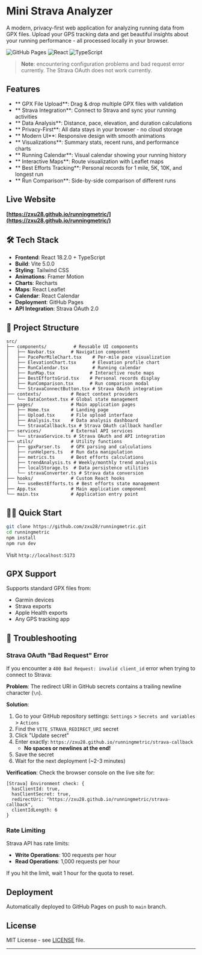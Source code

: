 #  Mini Strava Analyzer

A modern, privacy-first web application for analyzing running data from GPX files. Upload your GPS tracking data and get beautiful insights about your running performance - all processed locally in your browser.

![GitHub Pages](https://img.shields.io/badge/Deployed%20on-GitHub%20Pages-blue?style=flat-square)
![React](https://img.shields.io/badge/React-18.2.0-blue?style=flat-square&logo=react)
![TypeScript](https://img.shields.io/badge/TypeScript-5.2.0-blue?style=flat-square&logo=typescript)

>  **Note**: encountering configuration problems and bad request error currently. The Strava OAuth does not work currently.

##  Features

- ** GPX File Upload**: Drag & drop multiple GPX files with validation
- ** Strava Integration**: Connect to Strava and sync your running activities
- ** Data Analysis**: Distance, pace, elevation, and duration calculations
- ** Privacy-First**: All data stays in your browser - no cloud storage
- ** Modern UI**: Responsive design with smooth animations
- ** Visualizations**: Summary stats, recent runs, and performance charts
- ** Running Calendar**: Visual calendar showing your running history
- ** Interactive Maps**: Route visualization with Leaflet maps
- ** Best Efforts Tracking**: Personal records for 1 mile, 5K, 10K, and longest run
- ** Run Comparison**: Side-by-side comparison of different runs

##  Live Website

**[https://zxu28.github.io/runningmetric/](https://zxu28.github.io/runningmetric/)**

## 🛠️ Tech Stack

- **Frontend**: React 18.2.0 + TypeScript
- **Build**: Vite 5.0.0
- **Styling**: Tailwind CSS
- **Animations**: Framer Motion
- **Charts**: Recharts
- **Maps**: React Leaflet
- **Calendar**: React Calendar
- **Deployment**: GitHub Pages
- **API Integration**: Strava OAuth 2.0

## 📁 Project Structure

```
src/
├── components/          # Reusable UI components
│   ├── Navbar.tsx      # Navigation component
│   ├── PacePerMileChart.tsx    # Per-mile pace visualization
│   ├── ElevationChart.tsx      # Elevation profile chart
│   ├── RunCalendar.tsx         # Running calendar
│   ├── RunMap.tsx             # Interactive route maps
│   ├── BestEffortsGrid.tsx    # Personal records display
│   ├── RunComparison.tsx      # Run comparison modal
│   └── StravaConnectButton.tsx # Strava OAuth integration
├── contexts/           # React context providers
│   └── DataContext.tsx # Global state management
├── pages/              # Main application pages
│   ├── Home.tsx        # Landing page
│   ├── Upload.tsx      # File upload interface
│   ├── Analysis.tsx    # Data analysis dashboard
│   └── StravaCallback.tsx # Strava OAuth callback handler
├── services/           # External API services
│   └── stravaService.ts # Strava OAuth and API integration
├── utils/              # Utility functions
│   ├── gpxParser.ts    # GPX parsing and calculations
│   ├── runHelpers.ts   # Run data manipulation
│   ├── metrics.ts      # Best efforts calculations
│   ├── trendAnalysis.ts # Weekly/monthly trend analysis
│   ├── localStorage.ts  # Data persistence utilities
│   └── stravaConverter.ts # Strava data conversion
├── hooks/              # Custom React hooks
│   └── useBestEfforts.ts # Best efforts state management
├── App.tsx             # Main application component
└── main.tsx            # Application entry point
```

## 🏃‍♂️ Quick Start

```bash
git clone https://github.com/zxu28/runningmetric.git
cd runningmetric
npm install
npm run dev
```

Visit `http://localhost:5173`

##  GPX Support

Supports standard GPX files from:
- Garmin devices
- Strava exports  
- Apple Health exports
- Any GPS tracking app

## 🔧 Troubleshooting

### Strava OAuth "Bad Request" Error

If you encounter a `400 Bad Request: invalid client_id` error when trying to connect to Strava:

**Problem**: The redirect URI in GitHub secrets contains a trailing newline character (`\n`).

**Solution**:
1. Go to your GitHub repository settings: `Settings` > `Secrets and variables` > `Actions`
2. Find the `VITE_STRAVA_REDIRECT_URI` secret
3. Click "Update secret"
4. Enter exactly: `https://zxu28.github.io/runningmetric/strava-callback`
   - **No spaces or newlines at the end!**
5. Save the secret
6. Wait for the next deployment (~2-3 minutes)

**Verification**: Check the browser console on the live site for:
```
[Strava] Environment check: {
  hasClientId: true,
  hasClientSecret: true,
  redirectUri: "https://zxu28.github.io/runningmetric/strava-callback",
  clientIdLength: 6
}
```

### Rate Limiting

Strava API has rate limits:
- **Write Operations**: 100 requests per hour
- **Read Operations**: 1,000 requests per hour

If you hit the limit, wait 1 hour for the quota to reset.

##  Deployment

Automatically deployed to GitHub Pages on push to `main` branch.

## License

MIT License - see [LICENSE](LICENSE) file.

---


